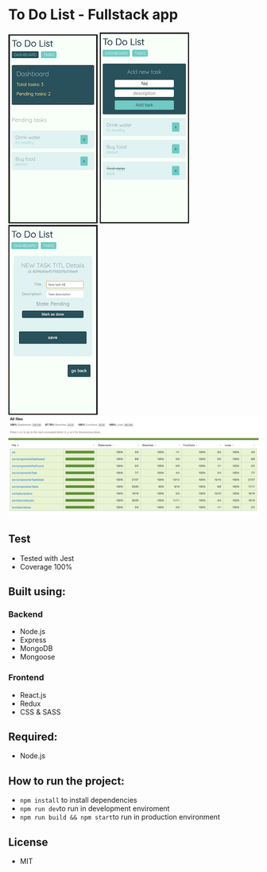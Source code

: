 # To Do List - Fullstack app

![app screenshot dashboard](./.preview-static-images/dashboard.png)
![app screenshot tasklist](./.preview-static-images/tasklist.png)
![app screenshot taskdetail](./.preview-static-images/taskdetail.png)
![app screenshot tests](./.preview-static-images/tests.png)

## Test
- Tested with Jest
- Coverage 100%
## Built using:
### Backend
- Node.js
- Express
- MongoDB
- Mongoose

### Frontend
- React.js
- Redux
- CSS & SASS


## Required:

- Node.js

## How to run the project:

- `npm install` to install dependencies
- `npm run dev`to run in development enviroment
- `npm run build && npm start`to run in production environment

## License

- MIT
